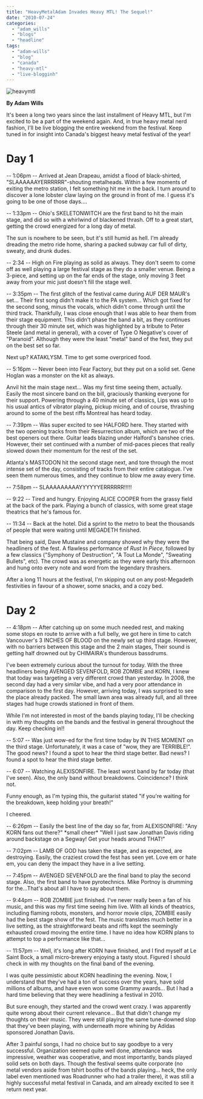 ```yaml
---
title: "HeavyMetalAdam Invades Heavy MTL! The Sequel!"
date: "2010-07-24"
categories: 
  - "adam_wills"
  - "blogs"
  - "headline"
tags: 
  - "adam-wills"
  - "blog"
  - "canada"
  - "heavy-mtl"
  - "live-blogginh"
---
```


![](http://www.hellbound.ca/wp-content/uploads/2010/07/heavymtl.jpg "heavymtl")

**By Adam Wills**

It's been a long two years since the last installment of Heavy MTL, but I'm excited to be a part of the weekend again. And, in true heavy metal nerd fashion, I'll be live blogging the entire weekend from the festival. Keep tuned in for insight into Canada's biggest heavy metal festival of the year!

# Day 1

\-- 1:06pm -- Arrived at Jean Drapeau, amidst a flood of black-shirted, "SLAAAAAAYERRRRRR"-shouting metalheads. Within a few moments of exiting the metro station, I felt something hit me in the back. I turn around to discover a lone lobster claw laying on the ground in front of me. I guess it's going to be one of those days....

\-- 1:33pm -- Ohio's SKELETONWITCH are the first band to hit the main stage, and did so with a whirlwind of blackened thrash. Off to a great start, getting the crowd energized for a long day of metal.

The sun is nowhere to be seen, but it's still humid as hell. I'm already dreading the metro ride home, sharing a packed subway car full of dirty, sweaty, and drunk dudes.

\-- 2:34 -- High on Fire playing as solid as always. They don't seem to come off as well playing a large festival stage as they do a smaller venue. Being a 3-piece, and setting up on the far ends of the stage, only moving 3 feet away from your mic just doesn't fill the stage well.

\-- 3:35pm -- The first glitch of the festival came during AUF DER MAUR's set... Their first song didn't make it to the PA system... Which got fixed for the second song, minus the vocals, which didn't come through until the third track. Thankfully, I was close enough that I was able to hear them from their stage equipment. This didn't phase the band a bit, as they continues through their 30 minute set, which was highlighted by a tribute to Peter Steele (and metal in general), with a cover of Type O Negative's cover of "Paranoid". Although they were the least "metal" band of the fest, they put on the best set so far.

Next up? KATAKLYSM. Time to get some overpriced food.

\-- 5:16pm -- Never been into Fear Factory, but they put on a solid set. Gene Hoglan was a monster on the kit as always.

Anvil hit the main stage next... Was my first time seeing them, actually. Easily the most sincere band on the bill, graciously thanking everyone for their support. Powering through a 40 minute set of classics, Lips was up to his usual antics of vibrator playing, pickup micing, and of course, thrashing around to some of the best riffs Montreal has heard today.

\-- 7:39pm -- Was super excited to see HALFORD here. They started with the two opening tracks from their Resurrection album, which are two of the best openers out there. Guitar leads blazing under Halford's banshee cries. However, their set continued with a number of mid-paces pieces that really slowed down their momentum for the rest of the set.

Atlanta's MASTODON hit the second stage next, and tore through the most intense set of the day, consisting of tracks from their entire catalogue. I've seen them numerous times, and they continue to blow me away every time.

\-- 7:58pm -- SLAAAAAAAAAYYYYYYERRRRRR!!!!!

\-- 9:22 -- Tired and hungry. Enjoying ALICE COOPER from the grassy field at the back of the park. Playing a bunch of classics, with some great stage theatrics that he's famous for.

\-- 11:34 -- Back at the hotel. Did a sprint to the metro to beat the thousands of people that were waiting until MEGADETH finished.

That being said, Dave Mustaine and company showed why they were the headliners of the fest. A flawless performance of _Rust In Piece_, followed by a few classics ("Symphony of Destruction", "A Tout La Monde", "Sweating Bullets", etc). The crowd was as energetic as they were early this afternoon and hung onto every note and word from the legendary thrashers.

After a long 11 hours at the festival, I'm skipping out on any post-Megadeth festivities in favour of a shower, some snacks, and a cozy bed.

# Day 2

\-- 4:18pm -- After catching up on some much needed rest, and making some stops en route to arrive with a full belly, we got here in time to catch Vancouver's 3 INCHES OF BLOOD on the newly set up third stage. However, with no barriers between this stage and the 2 main stages, Their sound is getting half drowned out by CHIMAIRA's thunderous bassdrums.

I've been extremely curious about the turnout for today. With the three headliners being AVENGED SEVENFOLD, ROB ZOMBIE and KORN, I knew that today was targeting a very different crowd than yesterday. In 2008, the second day had a very similar vibe, and had a very poor attendance in comparison to the first day. However, arriving today, I was surprised to see the place already packed. The small lawn area was already full, and all three stages had huge crowds stationed in front of them.

While I'm not interested in most of the bands playing today, I'll be checking in with my thoughts on the bands and the festival in general throughout the day. Keep checking in!!

\-- 5:07 -- Was just wow-ed for the first time today by IN THIS MOMENT on the third stage. Unfortunately, it was a case of "wow, they are TERRIBLE!". The good news? I found a spot to hear the third stage better. Bad news? I found a spot to hear the third stage better.

\-- 6:07 -- Watching ALEXISONFIRE. The least worst band by far today (that I've seen). Also, the only band without breakdowns. Coincidence? I think not.

Funny enough, as I'm typing this, the guitarist stated "if you're waiting for the breakdown, keep holding your breath!"

I cheered.

\-- 6:26pm -- Easily the best line of the day so far, from ALEXISONFIRE: "Any KORN fans out there?" \*small cheer\* "Well I just saw Jonathan Davis riding around backstage on a Segway! Get your heads around THAT!"

\-- 7:02pm -- LAMB OF GOD has taken the stage, and as expected, are destroying. Easily, the craziest crowd the fest has seen yet. Love em or hate em, you can deny the impact they have in a live setting.

\-- 7:45pm -- AVENGED SEVENFOLD are the final band to play the second stage. Also, the first band to have pyrotechnics. Mike Portnoy is drumming for the...That's about all I have to say about them.

\-- 9:44pm -- ROB ZOMBIE just finished. I've never really been a fan of his music, and this was my first time seeing him live. With all kinds of theatrics, including flaming robots, monsters, and horror movie clips, ZOMBIE easily had the best stage show of the fest. The music translates much better in a live setting, as the straightforward beats and riffs kept the seemingly exhausted crowd moving the entire time. I have no idea how KORN plans to attempt to top a performance like that...

\-- 11:57pm -- Well, it's long after KORN have finished, and I find myself at Le Saint Bock, a small micro-brewery enjoying a tasty stout. Figured I should check in with my thoughts on the final band of the evening.

I was quite pessimistic about KORN headlining the evening. Now, I understand that they've had a ton of success over the years, have sold millions of albums, and have even won some Grammy awards... But I had a hard time believing that they were headlining a festival in 2010.

But sure enough, they started and the crowd went crazy. I was apparently quite wrong about their current relevance... But that didn't change my thoughts on their music. They were still playing the same tune-downed slop that they've been playing, with underneath more whining by Adidas sponsored Jonathan Davis.

After 3 painful songs, I had no choice but to say goodbye to a very successful. Organization seemed quite well done, attendance was impressive, weather was cooperative, and most importantly, bands played solid sets on both days. Though the festival seems quite corporate (no metal vendors aside from tshirt booths of the bands playing... heck, the only label even mentioned was Roadrunner who had a trailer there), it was still a highly successful metal festival in Canada, and am already excited to see it return next year.
